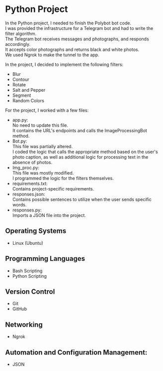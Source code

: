 # Python Project

In the Python project, I needed to finish the Polybot bot code.  
I was provided the infrastructure for a Telegram bot and had to write the filter algorithm.  
The Telegram bot receives messages and photographs, and responds accordingly.   
It accepts color photographs and returns black and white photos.  
We used Ngrok to make the tunnel to the app.

In the project, I decided to implement the following filters:

- Blur 
- Contour 
- Rotate 
- Salt and Pepper 
- Segment 
- Random Colors   

For the project, I worked with a few files:  
- app.py:  
No need to update this file.  
It contains the URL's endpoints and calls the ImageProcessingBot method.  
- Bot.py:  
This file was partially altered.  
I coded the logic that calls the appropriate method based on the user's photo caption, as well as additional logic for processing text in the absence of photos.
- Img_proc.py:  
This file was mostly modified.  
I programmed the logic for the filters themselves.  
- requirements.txt:  
Contains project-specific requirements.  
- responses.json:  
Contains possible sentences to utilize when the user sends specific words.
- responses.py:  
Imports a JSON file into the project.



## Operating Systems
- Linux (Ubuntu)

## Programming Languages
- Bash Scripting  
- Python Scripting

## Version Control
- Git  
- GitHub

## Networking
- Ngrok
  
## Automation and Configuration Management:
- JSON